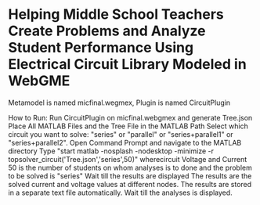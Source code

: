 # Helping Middle School Teachers Create Problems and Analyze Student Performance Using Electrical Circuit Library Modeled in WebGME 
Metamodel is named micfinal.wegmex, Plugin is named CircuitPlugin

How to Run: 
Run CircuitPlugin on micfinal.webgmex and generate Tree.json
Place All MATLAB Files and the Tree File in the MATLAB Path
Select which circuit you want to solve: "series" or "parallel" or "series+parallel1" or "series+parallel2".
Open Command Prompt and navigate to the MATLAB directory
Type "start matlab -nosplash -nodesktop -minimize -r topsolver_circuit('Tree.json','series',50)" wherecircuit Voltage and Current  50 is the number of students on whom analyses is to done and the problem to be solved is "series"
Wait till the results are displayed
The results are the solved current and voltage values at different nodes. The results are stored in a separate text file automatically.
Wait till the analyses is displayed.
